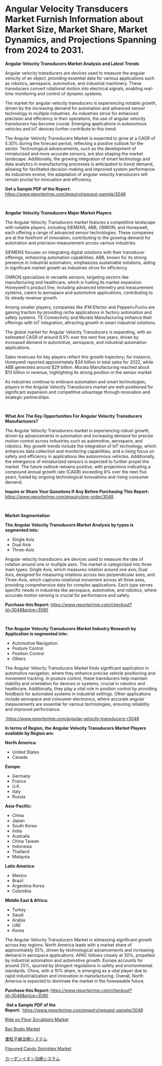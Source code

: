 <p><h1>Angular Velocity Transducers Market Furnish Information about Market Size, Market Share, Market Dynamics, and Projections Spanning from 2024 to 2031.</h1></p><p><strong>Angular Velocity Transducers Market Analysis and Latest Trends</strong></p>
<p><p>Angular velocity transducers are devices used to measure the angular velocity of an object, providing essential data for various applications such as robotics, aerospace, automotive, and industrial machinery. These transducers convert rotational motion into electrical signals, enabling real-time monitoring and control of dynamic systems.</p><p>The market for angular velocity transducers is experiencing notable growth, driven by the increasing demand for automation and advanced sensor technology in multiple industries. As industries strive for enhanced precision and efficiency in their operations, the use of angular velocity transducers has become crucial. Emerging applications in autonomous vehicles and IoT devices further contribute to this trend.</p><p>The Angular Velocity Transducers Market is expected to grow at a CAGR of 5.30% during the forecast period, reflecting a positive outlook for the sector. Technological advancements, such as the development of miniaturized and more accurate sensors, are also shaping the market landscape. Additionally, the growing integration of smart technology and data analytics in manufacturing processes is anticipated to boost demand, allowing for facilitated decision-making and improved system performance. As industries evolve, the adaptation of angular velocity transducers will remain pivotal for innovation and efficiency.</p></p>
<p><strong>Get a Sample PDF of the Report:&nbsp;</strong> <a href="https://www.reportprime.com/enquiry/request-sample/3048">https://www.reportprime.com/enquiry/request-sample/3048</a></p>
<p>&nbsp;</p>
<p><strong>Angular Velocity Transducers Major Market Players</strong></p>
<p><p>The Angular Velocity Transducers market features a competitive landscape with notable players, including SIEMENS, ABB, OMRON, and Honeywell, each offering a range of advanced sensor technologies. These companies are at the forefront of innovation, contributing to the growing demand for automation and precision measurement across various industries.</p><p>SIEMENS focuses on integrating digital solutions with their transducer offerings, enhancing automation capabilities. ABB, known for its strong presence in industrial automation, emphasizes sustainable solutions, aiding in significant market growth as industries strive for efficiency.</p><p>OMRON specializes in versatile sensors, targeting sectors like manufacturing and healthcare, which is fueling its market expansion. Honeywell's product line, including advanced telemetry and measurement systems, caters to aerospace and automotive applications, contributing to its steady revenue growth.</p><p>Among smaller players, companies like IFM Efector and Pepperl+Fuchs are gaining traction by providing niche applications in factory automation and safety systems. TE Connectivity and Murata Manufacturing enhance their offerings with IoT integration, attracting growth in smart industrial solutions.</p><p>The global market for Angular Velocity Transducers is expanding, with an estimated CAGR of around 6.5% over the next five years, driven by increased demand in automotive, aerospace, and industrial automation applications.</p><p>Sales revenues for key players reflect this growth trajectory; for instance, Honeywell reported approximately $34 billion in total sales for 2022, while ABB generated around $29 billion. Murata Manufacturing reached about $13 billion in revenue, highlighting its strong position in the sensor market.</p><p>As industries continue to embrace automation and smart technologies, players in the Angular Velocity Transducers market are well-positioned for significant expansion and competitive advantage through innovation and strategic partnerships.</p></p>
<p>&nbsp;</p>
<p><strong>What Are The Key Opportunities For Angular Velocity Transducers Manufacturers?</strong></p>
<p><p>The Angular Velocity Transducers market is experiencing robust growth, driven by advancements in automation and increasing demand for precise motion control across industries such as automotive, aerospace, and robotics. Key growth trends include the integration of IoT technology, which enhances data collection and monitoring capabilities, and a rising focus on safety and efficiency in applications like autonomous vehicles. Additionally, the emergence of miniaturized sensors is expected to further propel the market. The future outlook remains positive, with projections indicating a compound annual growth rate (CAGR) exceeding 8% over the next five years, fueled by ongoing technological innovations and rising consumer demand.</p></p>
<p><strong>Inquire or Share Your Questions If Any Before Purchasing This Report:</strong> <a href="https://www.reportprime.com/enquiry/pre-order/3048">https://www.reportprime.com/enquiry/pre-order/3048</a></p>
<p>&nbsp;</p>
<p><strong>Market Segmentation</strong></p>
<p><strong>The Angular Velocity Transducers Market Analysis by types is segmented into:</strong></p>
<p><ul><li>Single Axis</li><li>Dual Axis</li><li>Three-Axis</li></ul></p>
<p><p>Angular velocity transducers are devices used to measure the rate of rotation around one or multiple axes. The market is categorized into three main types: Single Axis, which measures rotation around one axis; Dual Axis, designed for measuring rotations across two perpendicular axes; and Three-Axis, which captures rotational movement across all three axes, providing comprehensive data for complex applications. Each type serves specific needs in industries like aerospace, automotive, and robotics, where accurate motion sensing is crucial for performance and safety.</p></p>
<p><strong>Purchase this Report:&nbsp;</strong><a href="https://www.reportprime.com/checkout?id=3048&price=3590">https://www.reportprime.com/checkout?id=3048&price=3590</a></p>
<p>&nbsp;</p>
<p><strong>The Angular Velocity Transducers Market Industry Research by Application is segmented into:</strong></p>
<p><ul><li>Automotive Navigation</li><li>Posture Control</li><li>Position Control</li><li>Others</li></ul></p>
<p><p>The Angular Velocity Transducers Market finds significant application in automotive navigation, where they enhance precise vehicle positioning and movement tracking. In posture control, these transducers help maintain stability and orientation for devices or systems, crucial in robotics and healthcare. Additionally, they play a vital role in position control by providing feedback for automated systems in industrial settings. Other applications include aerospace and consumer electronics, where accurate angular measurements are essential for various technologies, ensuring reliability and improved performance.</p></p>
<p><a href="https://www.reportprime.com/angular-velocity-transducers-r3048">&nbsp;https://www.reportprime.com/angular-velocity-transducers-r3048</a></p>
<p><strong>In terms of Region, the Angular Velocity Transducers Market Players available by Region are:</strong></p>
<p>
    <p> <strong> North America: </strong>
        <ul>
            <li>United States</li>
            <li>Canada</li>
        </ul>
        </p> 
    <p> <strong> Europe: </strong>
        <ul>
            <li>Germany</li>
            <li>France</li>
            <li>U.K.</li>
            <li>Italy</li>
            <li>Russia</li>
        </ul>
        </p> 
    <p> <strong> Asia-Pacific: </strong>
        <ul>
            <li>China</li>
            <li>Japan</li>
            <li>South Korea</li>
            <li>India</li>
            <li>Australia</li>
            <li>China Taiwan</li>
            <li>Indonesia</li>
            <li>Thailand</li>
            <li>Malaysia</li>
        </ul>
        </p> 
    <p> <strong> Latin America: </strong>
        <ul>
            <li>Mexico</li>
            <li>Brazil</li>
            <li>Argentina Korea</li>
            <li>Colombia</li>
        </ul>
        </p> 
    <p> <strong> Middle East & Africa: </strong>
        <ul>
            <li>Turkey</li>
            <li>Saudi</li>
            <li>Arabia</li>
            <li>UAE</li>
            <li>Korea</li>
        </ul>
    </p>
    </p>
<p><p>The Angular Velocity Transducers Market is witnessing significant growth across key regions. North America leads with a market share of approximately 35%, driven by technological advancements and increasing demand in aerospace applications. APAC follows closely at 30%, propelled by industrial automation and automotive growth. Europe accounts for around 25%, spurred by stringent regulations in safety and environmental standards. China, with a 10% share, is emerging as a vital player due to rapid industrialization and innovation in manufacturing. Overall, North America is expected to dominate the market in the foreseeable future.</p></p>
<p><strong>Purchase this Report: </strong><a href="https://www.reportprime.com/checkout?id=3048&price=3590">https://www.reportprime.com/checkout?id=3048&price=3590</a></p>
<p>&nbsp;<strong>Get a Sample PDF of the Report:&nbsp;&nbsp;</strong><a href="https://www.reportprime.com/enquiry/request-sample/3048">https://www.reportprime.com/enquiry/request-sample/3048</a></p>
<p><strong></strong></p>
<p><p><a href="https://www.linkedin.com/pulse/ride-floor-scrubbers-market-industry-landscape-growth-trajectories-rswcf?trackingId=esPNxjeXRsy0JJQaGITnhA%3D%3D">Ride on Floor Scrubbers Market</a></p><p><a href="https://www.linkedin.com/pulse/bay-boats-market-analysis-report-global-insights-region-type-jdvhf?trackingId=jla8fn6uTCiCIv9hdGPjpg%3D%3D">Bay Boats Market</a></p><p><a href="https://medium.com/@gregoriookeefe2023/heavy-ion-therapy-system-market-%E3%81%AF-%E3%82%B3%E3%82%B9%E3%83%88%E7%AE%A1%E7%90%86%E3%81%A8%E5%8A%B9%E7%8E%87%E5%90%91%E4%B8%8A%E3%82%92%E5%84%AA%E5%85%88%E3%81%97%E3%81%BE%E3%81%99-%E3%81%95%E3%82%89%E3%81%AB-%E5%A0%B1%E5%91%8A%E6%9B%B8%E3%81%AF%E5%B8%82%E5%A0%B4%E3%81%AE%E9%9C%80%E8%A6%81%E9%9D%A2%E3%81%A8%E4%BE%9B%E7%B5%A6%E9%9D%A2%E3%81%AE%E4%B8%A1%E6%96%B9%E3%82%92%E3%82%AB%E3%83%90%E3%83%BC%E3%81%97%E3%81%A6%E3%81%84%E3%81%BE%E3%81%99-heavy-ion-2ae654f380e9">重粒子線治療システム</a></p><p><a href="https://medium.com/@adam.churchill89678/the-flavored-candy-sprinkles-market-prioritizes-cost-control-and-efficiency-enhancement-134f5726154f">Flavored Candy Sprinkles Market</a></p><p><a href="https://medium.com/@gregoriookeefe2023/carbon-ion-therapy-system-market-%E3%81%AF-%E3%82%B3%E3%82%B9%E3%83%88%E7%AE%A1%E7%90%86%E3%81%A8%E5%8A%B9%E7%8E%87%E5%90%91%E4%B8%8A%E3%82%92%E5%84%AA%E5%85%88%E3%81%97%E3%81%BE%E3%81%99-%E3%81%95%E3%82%89%E3%81%AB-%E5%A0%B1%E5%91%8A%E6%9B%B8%E3%81%AF%E5%B8%82%E5%A0%B4%E3%81%AE%E9%9C%80%E8%A6%81%E9%9D%A2%E3%81%A8%E4%BE%9B%E7%B5%A6%E9%9D%A2%E3%81%AE%E4%B8%A1%E6%96%B9%E3%82%92%E3%82%AB%E3%83%90%E3%83%BC%E3%81%97%E3%81%A6%E3%81%84%E3%81%BE%E3%81%99-carbon-ion-a3518f064f34">カーボンイオン治療システム</a></p></p>
